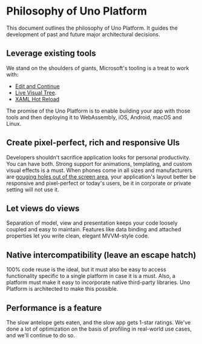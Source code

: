 # Philosophy of Uno Platform

This document outlines the philosophy of Uno Platform. It guides the development of past and future major architectural decisions.

## Leverage existing tools

We stand on the shoulders of giants, Microsoft's tooling is a treat to work with:

- [Edit and Continue](https://docs.microsoft.com/en-us/visualstudio/debugger/edit-and-continue)
- [Live Visual Tree](https://docs.microsoft.com/en-us/visualstudio/debugger/inspect-xaml-properties-while-debugging).
- [XAML Hot Reload](https://docs.microsoft.com/en-us/visualstudio/debugger/xaml-hot-reload?view=vs-2019)

The promise of the Uno Platform is to enable building your app with those tools and then deploying it to WebAssembly, iOS, Android, macOS and Linux. 

## Create pixel-perfect, rich and responsive UIs

Developers shouldn't sacrifice application looks for personal productivity. You can have both. Strong support for animations, templating, and custom visual effects is a must. When phones come in all sizes and manufacturers are [gouging holes out of the screen area](https://www.cnet.com/pictures/phones-with-notches/), your application's layout better be responsive and pixel-perfect or today's users, be it in corporate or private setting will not use it. 

## Let views do views

Separation of model, view and presentation keeps your code loosely coupled and easy to maintain. Features like data binding and attached properties let you write clean, elegant MVVM-style code. 

## Native intercompatibility (leave an escape hatch)

100% code reuse is the ideal, but it must also be easy to access functionality specific to a single platform in case it is a must. Also, a platform must make it easy to incorporate native third-party libraries. Uno Platform is architected to make this possible. 

## Performance is a feature

The slow antelope gets eaten, and the slow app gets 1-star ratings. We've done a lot of optimization on the basis of profiling in real-world use cases, and we'll continue to do so. 
